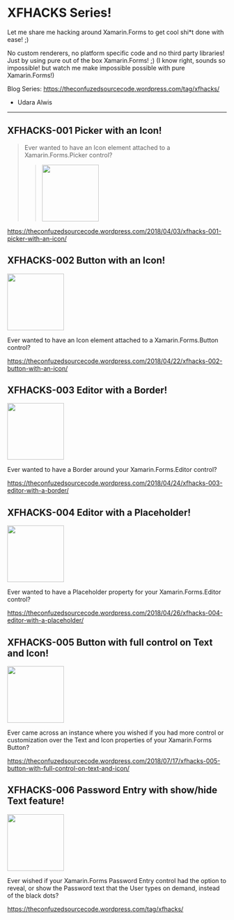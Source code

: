 XFHACKS Series!
==============

Let me share me hacking around Xamarin.Forms to get cool shi*t done with ease! ;) 

No custom renderers, no platform specific code and no third party libraries! Just by using pure out of the box Xamarin.Forms! ;) 
(I know right, sounds so impossible! but watch me make impossible possible with pure Xamarin.Forms!)

Blog Series: https://theconfuzedsourcecode.wordpress.com/tag/xfhacks/

- Udara Alwis
- - - -

XFHACKS-001 Picker with an Icon!
---------------

> Ever wanted to have an Icon element attached to a Xamarin.Forms.Picker control? 
>> <img src="https://github.com/UdaraAlwis/Xamarin-Playground/blob/master/XFHacks/screenshots/XFHACKS-001 .png"  height="130" /> 

https://theconfuzedsourcecode.wordpress.com/2018/04/03/xfhacks-001-picker-with-an-icon/

XFHACKS-002 Button with an Icon!
---------------

<img src="https://github.com/UdaraAlwis/Xamarin-Playground/blob/master/XFHacks/screenshots/XFHACKS-002 .png"  height="130" /> 

Ever wanted to have an Icon element attached to a Xamarin.Forms.Button control? 

https://theconfuzedsourcecode.wordpress.com/2018/04/22/xfhacks-002-button-with-an-icon/

XFHACKS-003 Editor with a Border!
---------------

<img src="https://github.com/UdaraAlwis/Xamarin-Playground/blob/master/XFHacks/screenshots/XFHACKS-003 .png"  height="130" /> 

Ever wanted to have a Border around your Xamarin.Forms.Editor control? 

https://theconfuzedsourcecode.wordpress.com/2018/04/24/xfhacks-003-editor-with-a-border/

XFHACKS-004 Editor with a Placeholder!
---------------

<img src="https://github.com/UdaraAlwis/Xamarin-Playground/blob/master/XFHacks/screenshots/XFHACKS-004 .png"  height="130" /> 

Ever wanted to have a Placeholder property for your Xamarin.Forms.Editor control?

https://theconfuzedsourcecode.wordpress.com/2018/04/26/xfhacks-004-editor-with-a-placeholder/

XFHACKS-005 Button with full control on Text and Icon!
---------------

<img src="https://github.com/UdaraAlwis/Xamarin-Playground/blob/master/XFHacks/screenshots/XFHACKS-005 .png"  height="130" /> 

Ever came across an instance where you wished if you had more control or customization over the Text and Icon properties of your Xamarin.Forms Button?

https://theconfuzedsourcecode.wordpress.com/2018/07/17/xfhacks-005-button-with-full-control-on-text-and-icon/

XFHACKS-006 Password Entry with show/hide Text feature! 
---------------

<img src="https://github.com/UdaraAlwis/Xamarin-Playground/blob/master/XFHacks/screenshots/XFHACKS-006 .png"  height="130" /> 

Ever wished if your Xamarin.Forms Password Entry control had the option to reveal, or show the Password text that the User types on demand, instead of the black dots? 

https://theconfuzedsourcecode.wordpress.com/tag/xfhacks/
